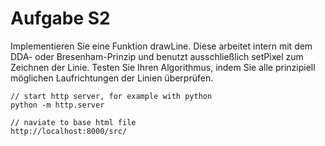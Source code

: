 # Aufgabe S2
Implementieren Sie eine Funktion drawLine. Diese arbeitet intern
mit dem DDA- oder Bresenham-Prinzip und benutzt ausschließlich
setPixel zum Zeichnen der Linie. Testen Sie Ihren Algorithmus,
indem Sie alle prinzipiell möglichen Laufrichtungen der Linien
überprüfen.

```
// start http server, for example with python
python -m http.server

// naviate to base html file
http://localhost:8000/src/
```


